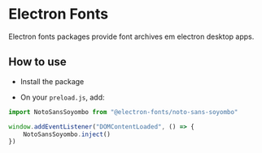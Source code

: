 # Electron Fonts

Electron fonts packages provide font archives em electron desktop apps.

## How to use

* Install the package

* On your `preload.js`, add:

```ts
import NotoSansSoyombo from "@electron-fonts/noto-sans-soyombo"

window.addEventListener("DOMContentLoaded", () => {
    NotoSansSoyombo.inject()
})
```